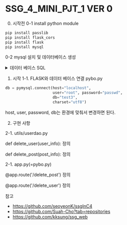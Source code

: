 # SSG_4_MINI_PJT_1 VER 0

0. 시작전
0-1 install python module 
```python
pip install passlib
pip install flask_cors
pip install flask
pip install mysql
```
0-2 mysql 설치 및 데이터베이스 생성
<details>
<summary>데이터 베이스 SQL</summary>
<div markdown="1">

```sql
create database test3;

use test3;

CREATE TABLE `User` (
    `userId` int unsigned AUTO_INCREMENT NOT NULL ,
    `name` varchar(20)  NOT NULL ,
    `ID` varchar(16)  NOT NULL ,
    `password` varchar(300)  NOT NULL ,
    `phoneNumber` varchar(30)  NOT NULL ,
    `rent` varchar(20) NULL ,
    `status` varchar(10) default 'active' NOT NULL ,
    `createAt` timestamp default CURRENT_TIMESTAMP NOT NULL ,
    `updateAt` timestamp default CURRENT_TIMESTAMP NOT NULL ,
    PRIMARY KEY (
        `userId`
    )
);

CREATE TABLE `Board` (
    `boardId` int unsigned AUTO_INCREMENT NOT NULL ,
    `userId` int unsigned  NOT NULL ,
    `title` varchar(30)  NOT NULL ,
    `content` varchar(1000)  NOT NULL ,
    `location` varchar(20)  NOT NULL ,
    `status` varchar(10) default 'active' NOT NULL ,
    `createAt` timestamp default CURRENT_TIMESTAMP NOT NULL ,
    `updateAt` timestamp default CURRENT_TIMESTAMP NOT NULL ,
    PRIMARY KEY (
        `boardId`
    )
);

CREATE TABLE `Comment` (
    `commentId` int unsigned AUTO_INCREMENT NOT NULL ,
    `userId` int unsigned  NOT NULL ,
    `board_id` int unsigned  NOT NULL ,
    `content` varchar(1000)  NOT NULL ,
    `location` varchar(20)  NOT NULL ,
    `status` varchar(10) default 'active' NOT NULL ,
    `createAt` timestamp default CURRENT_TIMESTAMP NOT NULL ,
    `updateAt` timestamp default CURRENT_TIMESTAMP NOT NULL ,
    PRIMARY KEY (
        `commentId`
    )
);

ALTER TABLE `Board` ADD CONSTRAINT `fk_Board_userId` FOREIGN KEY(`userId`)
REFERENCES `User` (`userId`);

ALTER TABLE `Comment` ADD CONSTRAINT `fk_Comment_userId` FOREIGN KEY(`userId`)
REFERENCES `User` (`userId`);

ALTER TABLE `Comment` ADD CONSTRAINT `fk_Comment_board_id` FOREIGN KEY(`board_id`)
REFERENCES `Board` (`boardId`);
```

</div>
</details>

1. 시작
1-1. FLASK와 데이터 베이스 연결
pybo.py
```python
db = pymysql.connect(host="localhost", 
                     user="root", password="passwd", 
                     db="test3",
                     charset="utf8")
```
host, user, password, db는 환경에 맞춰서 변경하면 된다.

2. 구현 사항

2-1. utils/userdao.py
   
def delete_user(user_info): 정의

def delete_post(post_info): 정의

2-1. app.py(=pybo.py)   

@app.route('/delete_post') 정의

@app.route('/delete_user') 정의


참고
- https://github.com/seoyeonK/ssgInC4
- https://github.com/Suah-Cho?tab=repositories
- https://github.com/kksung/ssg_web
